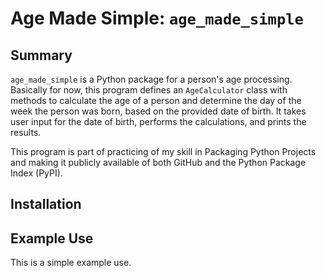 # Age Made Simple: `age_made_simple`

## Summary

`age_made_simple` is a Python package for a person's age processing. Basically for now, this program defines an `AgeCalculator` class with methods to calculate the age of a person and determine the day of the week the person was born, based on the provided date of birth. It takes user input for the date of birth, performs the calculations, and prints the results.

This program is part of practicing of my skill in Packaging Python Projects and making it publicly available of both GitHub and the Python Package Index (PyPI).

## Installation


## Example Use

This is a simple example use.